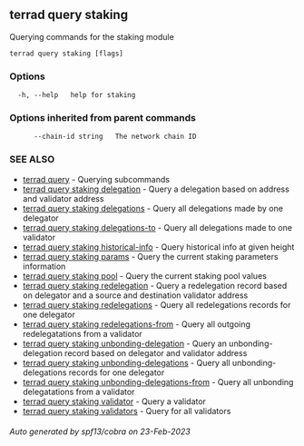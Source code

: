 ## terrad query staking

Querying commands for the staking module

```
terrad query staking [flags]
```

### Options

```
  -h, --help   help for staking
```

### Options inherited from parent commands

```
      --chain-id string   The network chain ID
```

### SEE ALSO

* [terrad query](terrad_query.md)	 - Querying subcommands
* [terrad query staking delegation](terrad_query_staking_delegation.md)	 - Query a delegation based on address and validator address
* [terrad query staking delegations](terrad_query_staking_delegations.md)	 - Query all delegations made by one delegator
* [terrad query staking delegations-to](terrad_query_staking_delegations-to.md)	 - Query all delegations made to one validator
* [terrad query staking historical-info](terrad_query_staking_historical-info.md)	 - Query historical info at given height
* [terrad query staking params](terrad_query_staking_params.md)	 - Query the current staking parameters information
* [terrad query staking pool](terrad_query_staking_pool.md)	 - Query the current staking pool values
* [terrad query staking redelegation](terrad_query_staking_redelegation.md)	 - Query a redelegation record based on delegator and a source and destination validator address
* [terrad query staking redelegations](terrad_query_staking_redelegations.md)	 - Query all redelegations records for one delegator
* [terrad query staking redelegations-from](terrad_query_staking_redelegations-from.md)	 - Query all outgoing redelegatations from a validator
* [terrad query staking unbonding-delegation](terrad_query_staking_unbonding-delegation.md)	 - Query an unbonding-delegation record based on delegator and validator address
* [terrad query staking unbonding-delegations](terrad_query_staking_unbonding-delegations.md)	 - Query all unbonding-delegations records for one delegator
* [terrad query staking unbonding-delegations-from](terrad_query_staking_unbonding-delegations-from.md)	 - Query all unbonding delegatations from a validator
* [terrad query staking validator](terrad_query_staking_validator.md)	 - Query a validator
* [terrad query staking validators](terrad_query_staking_validators.md)	 - Query for all validators

###### Auto generated by spf13/cobra on 23-Feb-2023
